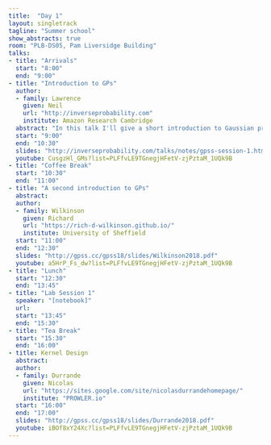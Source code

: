 ```yaml
---
title:  "Day 1"
layout: singletrack
tagline: "Summer school"
show_abstracts: true
room: "PLB-DS05, Pam Liversidge Building"
talks:
- title: "Arrivals"
  start: "8:00"
  end: "9:00"
- title: "Introduction to GPs"
  author:
  - family: Lawrence
    given: Neil
    url: "http://inverseprobability.com"
    institute: Amazon Research Cambridge
  abstract: "In this talk I'll give a short introduction to Gaussian processes. The main assumed knowledge will be a background in probabilistic approaches to regression and linear algebra."
  start: "9:00"
  end: "10:30"
  slides: "http://inverseprobability.com/talks/notes/gpss-session-1.html"
  youtube: CusgzHl_GMs?list=PLFfvLE9TGnegjHFetV-zjPztaM_1UQk9B
- title: "Coffee Break"
  start: "10:30"
  end: "11:00"
- title: "A second introduction to GPs"
  abstract:
  author:
  - family: Wilkinson
    given: Richard
    url: "https://rich-d-wilkinson.github.io/"
    institute: University of Sheffield
  start: "11:00"
  end: "12:30"
  slides: "http://gpss.cc/gpss18/slides/Wilkinson2018.pdf"
  youtube: a5HrP_Fs_dw?list=PLFfvLE9TGnegjHFetV-zjPztaM_1UQk9B
- title: "Lunch"
  start: "12:30"
  end: "13:45"
- title: "Lab Session 1"
  speaker: "[notebook]"
  url:
  start: "13:45"
  end: "15:30"
- title: "Tea Break"
  start: "15:30"
  end: "16:00"
- title: Kernel Design
  abstract:
  author:
  - family: Durrande
    given: Nicolas
    url: "https://sites.google.com/site/nicolasdurrandehomepage/"
    institute: "PROWLER.io"
  start: "16:00"
  end: "17:00"
  slides: "http://gpss.cc/gpss18/slides/Durrande2018.pdf"
  youtube: iBOf8xY24Xc?list=PLFfvLE9TGnegjHFetV-zjPztaM_1UQk9B
---
```

